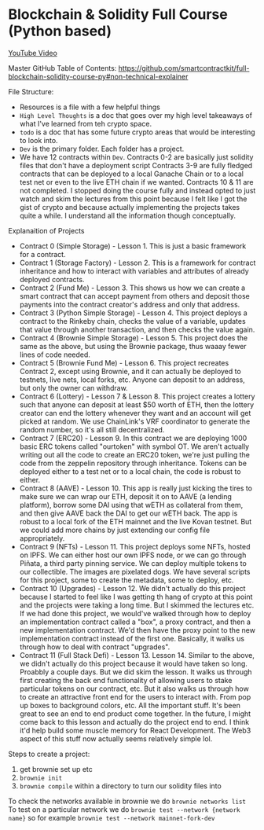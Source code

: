 # Blockchain & Solidity Full Course (Python based)

[YouTube Video](https://www.youtube.com/watch?v=M576WGiDBdQ)

Master GitHub Table of Contents: https://github.com/smartcontractkit/full-blockchain-solidity-course-py#non-technical-explainer


File Structure:

- Resources is a file with a few helpful things
- `High Level Thoughts` is a doc that goes over my high level takeaways of what I've learned from teh crypto space.
- `todo` is a doc that has some future crypto areas that would be interesting to look into.
- `Dev` is the primary folder. Each folder has a project.
- We have 12 contracts within `Dev`.
    Contracts 0-2 are basically just solidity files that don't have a deployment script
    Contracts 3-9 are fully fledged contracts that can be deployed to a local Ganache Chain or to a local test net or even to the live ETH chain if we wanted.
    Contracts 10 & 11 are not completed. I stopped doing the course fully and instead opted to just watch and skim the lectures from this point because I felt like I got the gist of crypto and because actually implementing the projects takes quite a while. I understand all the information though conceptually.

Explanaition of Projects
- Contract 0 (Simple Storage) - Lesson 1. This is just a basic framework for a contract.
- Contract 1 (Storage Factory) - Lesson 2. This is a framework for contract inheritance and how to interact with variables and attributes of already deployed contracts.
- Contract 2 (Fund Me) - Lesson 3. This shows us how we can create a smart contract that can accept payment from others and deposit those payments into the contract creator's address and only that address.
- Contract 3 (Python Simple Storage) - Lesson 4. This project deploys a contract to the Rinkeby chain, checks the value of a variable, updates that value through another transaction, and then checks the value again.
- Contract 4 (Brownie Simple Storage) - Lesson 5. This project does the same as the above, but using the Brownie package, thus waaay fewer lines of code needed.
- Contract 5 (Brownie Fund Me) - Lesson 6. This project recreates Contract 2, except using Brownie, and it can actually be deployed to testnets, live nets, local forks, etc. Anyone can deposit to an address, but only the owner can withdraw.
- Contract 6 (Lottery) - Lesson 7 & Lesson 8. This project creates a lottery such that anyone can deposit at least $50 worth of ETH, then the lottery creator can end the lottery whenever they want and an account will get picked at random. We use ChainLink's VRF coordinator to generate the random number, so it's all still decentralized.
- Contract 7 (ERC20) - Lesson 9. In this contract we are deploying 1000 basic ERC tokens called "ourtoken" with symbol OT. We aren't actually writing out all the code to create an ERC20 token, we're just pulling the code from the zeppelin repository through inheritance. Tokens can be deployed either to a test net or to a local chain, the code is robust to either. 
- Contract 8 (AAVE) - Lesson 10. This app is really just kicking the tires to make sure we can wrap our ETH, deposit it on to AAVE (a lending platform), borrow some DAI using that wETH as collateral from them, and then give AAVE back the DAI to get our wETH back. The app is robust to a local fork of the ETH mainnet and the live Kovan testnet. But we could add more chains by just extending our config file appropriately. 
- Contract 9 (NFTs) - Lesson 11. This project deploys some NFTs, hosted on IPFS. We can either host our own IPFS node, or we can go through Piñata, a third party pinning service. We can deploy multiple tokens to our collectible. The images are pixelated dogs. We have several scripts for this project, some to create the metadata, some to deploy, etc.
- Contract 10 (Upgrades) - Lesson 12. We didn't actually do this project because I started to feel like I was getting th hang of crypto at this point and the projects were taking a long time. But I skimmed the lectures etc. If we had done this project, we would've walked through how to deploy an implementation contract called a "box", a proxy contract, and then a new implementation contract. We'd then have the proxy point to the new implementation contract instead of the first one. Basically, it walks us through how to deal with contract "upgrades".
- Contract 11 (Full Stack Defi) - Lesson 13. Lesson 14. Similar to the above, we didn't actually do this project because it would have taken so long. Proabbly a couple days. But we did skim the lesson. It walks us through first creating the back end functionality of allowing users to stake particular tokens on our contract, etc. But it also walks us through how to create an attractive front end for the users to interact with. From pop up boxes to background colors, etc. All the important stuff. It's been great to see an end to end product come together. In the future, I might come back to this lesson and actually do the project end to end. I think it'd help build some muscle memory for React Development. The Web3 aspect of this stuff now actually seems relatively simple lol.


Steps to create a project:
1. get brownie set up etc
2. `brownie init`
3. `brownie compile` within a directory to turn our solidity files into 

To check the networks available in brownie we do `brownie networks list`
To test on a particular network we do `brownie test --network {network name}` so for example `brownie test --network mainnet-fork-dev`